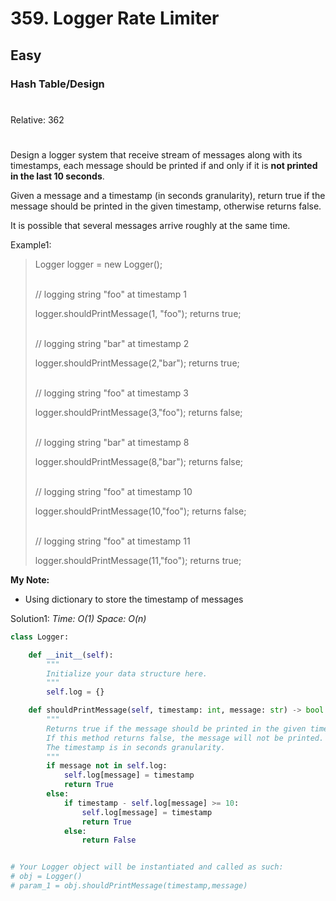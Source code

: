# 359. Logger Rate Limiter
## Easy
### Hash Table/Design
#
Relative: 362
#

Design a logger system that receive stream of messages along with its timestamps, each message should be printed if and only if it is **not printed in the last 10 seconds**.

Given a message and a timestamp (in seconds granularity), return true if the message should be printed in the given timestamp, otherwise returns false.

It is possible that several messages arrive roughly at the same time.

Example1:
> Logger logger = new Logger();
>
> </br>
> // logging string "foo" at timestamp 1
>
> logger.shouldPrintMessage(1, "foo"); returns true; 
>
> </br>
> // logging string "bar" at timestamp 2
>
>logger.shouldPrintMessage(2,"bar"); returns true;
>
> </br>
> // logging string "foo" at timestamp 3
>
> logger.shouldPrintMessage(3,"foo"); returns false;
>
> </br>
> // logging string "bar" at timestamp 8
>
> logger.shouldPrintMessage(8,"bar"); returns false;
>
> </br>
> // logging string "foo" at timestamp 10
>
> logger.shouldPrintMessage(10,"foo"); returns false;
>
> </br>
> // logging string "foo" at timestamp 11
>
> logger.shouldPrintMessage(11,"foo"); returns true;

**My Note:**
* Using dictionary to store the timestamp of messages

Solution1:
*Time: O(1)*
*Space: O(n)*
```python
class Logger:

    def __init__(self):
        """
        Initialize your data structure here.
        """
        self.log = {}

    def shouldPrintMessage(self, timestamp: int, message: str) -> bool:
        """
        Returns true if the message should be printed in the given timestamp, otherwise returns false.
        If this method returns false, the message will not be printed.
        The timestamp is in seconds granularity.
        """
        if message not in self.log:
            self.log[message] = timestamp
            return True
        else:
            if timestamp - self.log[message] >= 10:
                self.log[message] = timestamp
                return True
            else:
                return False


# Your Logger object will be instantiated and called as such:
# obj = Logger()
# param_1 = obj.shouldPrintMessage(timestamp,message)
```
